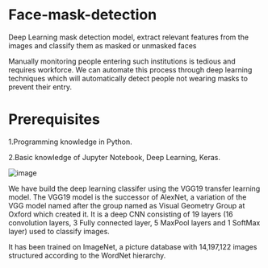 # Face-mask-detection
Deep Learning mask detection model, extract relevant features from the images and classify them as masked or unmasked faces

Manually monitoring people entering such institutions is tedious and requires workforce. We can automate this process through deep learning techniques which will automatically detect people not wearing masks to prevent their entry.

# Prerequisites

1.Programming knowledge in Python.

2.Basic knowledge of Jupyter Notebook, Deep Learning, Keras.

![image](https://user-images.githubusercontent.com/123478223/230843118-e32b5953-17e9-40d5-9285-4bf17553ace4.jpeg)

We have build the deep learning classifer using the VGG19 transfer learning model. The VGG19 model is the successor of AlexNet, a variation of the VGG model named after the group named as Visual Geometry Group at Oxford which created it. It is a deep CNN consisting of 19 layers (16 convolution layers, 3 Fully connected layer, 5 MaxPool layers and 1 SoftMax layer) used to classify images.

It has been trained on ImageNet, a picture database with 14,197,122 images structured according to the WordNet hierarchy.




